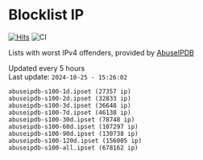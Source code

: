 # Blocklist IP

[![Hits](https://hits.seeyoufarm.com/api/count/incr/badge.svg?url=https%3A%2F%2Fgithub.com%2Fborestad%2Fblocklist-ip%2F&count_bg=%2379C83D&title_bg=%23555555&icon=&icon_color=%23E7E7E7&title=hits&edge_flat=false)](https://hits.seeyoufarm.com)  ![CI](https://img.shields.io/github/workflow/status/borestad/blocklist-ip/CI?style=flat-square)

Lists with worst IPv4 offenders, provided by [AbuseIPDB](https://www.abuseipdb.com/)

<!-- FOOTER-PLACEHOLDER -->
Updated every 5 hours<br>
Last update: `2024-10-25 - 15:26:02`
```
abuseipdb-s100-1d.ipset (27357 ip)
abuseipdb-s100-2d.ipset (32833 ip)
abuseipdb-s100-3d.ipset (36648 ip)
abuseipdb-s100-7d.ipset (46138 ip)
abuseipdb-s100-30d.ipset (78748 ip)
abuseipdb-s100-60d.ipset (107297 ip)
abuseipdb-s100-90d.ipset (130738 ip)
abuseipdb-s100-120d.ipset (156005 ip)
abuseipdb-s100-all.ipset (678162 ip)
```
